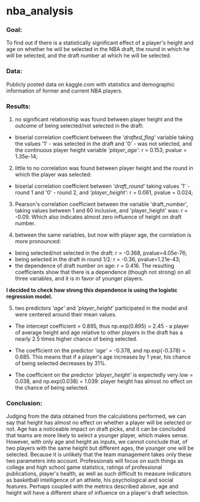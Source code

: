 # nba_analysis
### Goal:
To find out if there is a statistically significant effect of a player's height and age on whether he will be selected in the NBA draft, the round in which he will be selected, and the draft number at which he will be selected.

### Data: 
Publicly posted data on kaggle.com with statistics and demographic information of former and current NBA players.

### Results: 
1) no significant relationship was found between player height and the outcome of being selected/not selected in the draft:
- biserial correlation coefficient between the *'drafted_flag'* variable taking the values '1' - was selected in the draft and '0' - was not selected, and the continuous player height variable *'player_age'*: r = 0.153, pvalue = 1.35e-14;
  
2) little to no correlation was found between player height and the round in which the player was selected:
- biserial correlation coefficient between *'draft_round'* taking values '1' - round 1 and '0' - round 2, and *'player_height'*: r = 0.061, pvalue = 0.024;
  
3) Pearson's correlation coefficient between the variable 'draft_number', taking values between 1 and 60 inclusive, and 'player_height' was: r = -0.09. Which also indicates almost zero influence of height on draft number.

4) between the same variables, but now with player age, the correlation is more pronounced:
- being selected/not selected in the draft: r = -0.368, pvalue=4.05e-76;
- being selected in the draft in round 1/2: r = -0.36, pvalue=1.21e-43;
- the dependence of draft number on age: r = 0.416.
The resulting coefficients show that there is a dependence (though not strong) on all three variables, and it is in favor of younger players.

**I decided to check how strong this dependence is using the logistic regression model.**

5) two predictors *'age'* and *'player_height'* participated in the model and were centered around their mean values.
   
- The intercept coefficient = 0.895, thus np.exp(0.895) = 2.45 - a player of average height and age relative to other players in the draft has a nearly 2.5 times higher chance of being selected.
  
- The coefficient on the predictor *'age'* = -0.378, and np.exp(-0.378) = 0.685. This means that if a player's age increases by 1 year, his chance of being selected decreases by 31%.
  
- The coefficient on the predictor *'player_height'* is expectedly very low = 0.038, and np.exp(0.038) = 1.039: player height has almost no effect on the chance of being selected.

### Conclusion:
Judging from the data obtained from the calculations performed, we can say that height has almost no effect on whether a player will be selected or not. 
Age has a noticeable impact on draft picks, and it can be concluded that teams are more likely to select a younger player, which makes sense. 
However, with only age and height as inputs, we cannot conclude that, of two players with the same height but different ages, the younger one will be selected. Because it is unlikely that the team management takes only these two parameters into account. Professionals will focus on such things as college and high school game statistics, ratings of professional publications, player's health, as well as such difficult to measure indicators as basketball intelligence of an athlete, his psychological and social features. 
Perhaps coupled with the metrics described above, age and height will have a different share of influence on a player's draft selection.
